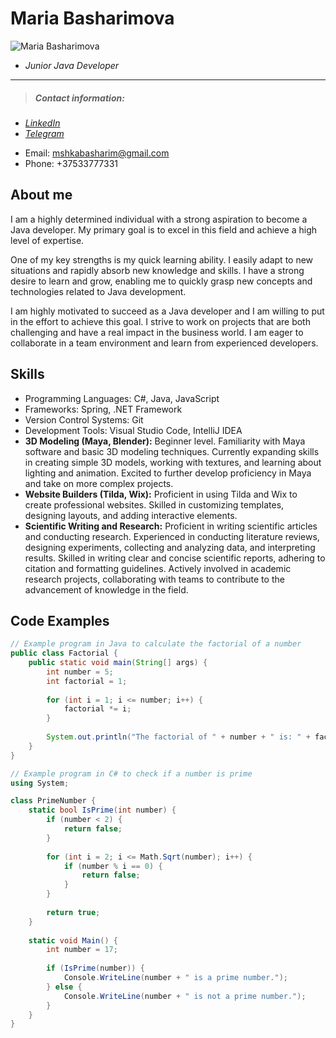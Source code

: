 # Maria Basharimova 
![Maria Basharimova](https://sun9-47.userapi.com/impg/WemT8VlHi6VkqMTnxIL1nGqjGNvg03l8wN1_YA/nqzo20fLHPE.jpg?size=960x1280&quality=95&sign=4d27dfdd09194f9b5e3fff95b63daa14&type=album)
* *Junior Java Developer*

********** 
> ##### Contact information:
* [*LinkedIn*](www.linkedin.com/in/maria-basharimova-415565264)
* [*Telegram*](https://t.me/masshhhulia")
- Email: mshkabasharim@gmail.com
- Phone: +37533777331

## About me
I am a highly determined individual with a strong aspiration to become a Java developer. My primary goal is to excel in this field and achieve a high level of expertise.

One of my key strengths is my quick learning ability. I easily adapt to new situations and rapidly absorb new knowledge and skills. I have a strong desire to learn and grow, enabling me to quickly grasp new concepts and technologies related to Java development.

I am highly motivated to succeed as a Java developer and I am willing to put in the effort to achieve this goal. I strive to work on projects that are both challenging and have a real impact in the business world. I am eager to collaborate in a team environment and learn from experienced developers.

## Skills
- Programming Languages: C#, Java, JavaScript
- Frameworks: Spring, .NET Framework
- Version Control Systems: Git
- Development Tools: Visual Studio Code, IntelliJ IDEA
- **3D Modeling (Maya, Blender):** Beginner level. Familiarity with Maya software and basic 3D modeling techniques. Currently expanding skills in creating simple 3D models, working with textures, and learning about lighting and animation. Excited to further develop proficiency in Maya and take on more complex projects.
- **Website Builders (Tilda, Wix):** Proficient in using Tilda and Wix to create professional websites. Skilled in customizing templates, designing layouts, and adding interactive elements. 
- **Scientific Writing and Research:** Proficient in writing scientific articles and conducting research. Experienced in conducting literature reviews, designing experiments, collecting and analyzing data, and interpreting results. Skilled in writing clear and concise scientific reports, adhering to citation and formatting guidelines. Actively involved in academic research projects, collaborating with teams to contribute to the advancement of knowledge in the field.


## Code Examples
```java
// Example program in Java to calculate the factorial of a number
public class Factorial {
    public static void main(String[] args) {
        int number = 5;
        int factorial = 1;
        
        for (int i = 1; i <= number; i++) {
            factorial *= i;
        }
        
        System.out.println("The factorial of " + number + " is: " + factorial);
    }
}

``` 
```c#
// Example program in C# to check if a number is prime
using System;

class PrimeNumber {
    static bool IsPrime(int number) {
        if (number < 2) {
            return false;
        }
        
        for (int i = 2; i <= Math.Sqrt(number); i++) {
            if (number % i == 0) {
                return false;
            }
        }
        
        return true;
    }
    
    static void Main() {
        int number = 17;
        
        if (IsPrime(number)) {
            Console.WriteLine(number + " is a prime number.");
        } else {
            Console.WriteLine(number + " is not a prime number.");
        }
    }
}

``` 